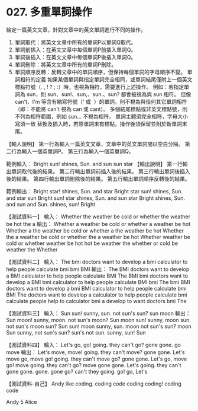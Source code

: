 # 027. 多重單詞操作

給定一篇英文文章，針對文章中的英文單詞進行不同的操作。

1. 單詞取代：將英文文章中所有的單詞P以單詞Q取代。
2. 單詞前插入：在英文文章中每個單詞P前插入單詞Q。
3. 單詞後插入：在英文文章中每個單詞P後插入單詞Q。
4. 單詞刪除：將英文文章中所有的單詞P刪除。
5. 單詞順序反轉：反轉文章中的單詞順序，但保持每個單詞的字母順序不變。
單詞相符的定義
如果某個單詞與指定單詞完全相同，或單詞結尾僅附上一個英文標點符號（. , ! ? ; :）時，也視為相符，需要進行上述操作。
例如：若指定單詞為 sun，則 sun、sun!、sun,、sun.、sun? 都會被視為與 sun 相符。
但像 can't、I'm 等含有縮寫符號（' 或 `）的單詞，則不視為與任何其它單詞相符（即：不能將 can't 視為 can 或 cant）。
多個結尾標點或非英文標點號，則不列為相符範圍，例如 sun... 不視為相符。
單詞主體須完全相符，字母大小寫須一致
替換及插入時，若原單詞末有標點，操作後須保留並附於新單詞末尾。

【輸入說明】
第一行為輸入一篇英文文章，文章中的英文單詞間以空白分隔。
第二行為輸入一個英單詞P。
第三行為輸入一個英單詞Q。

範例輸入：
Bright sun! shines, Sun. and sun
sun
star
【輸出說明】
第一行輸出單詞取代後的結果。
第二行輸出單詞前插入後的結果。
第三行輸出單詞後插入後的結果。
第四行輸出單詞刪除後的結果。
第五行輸出單詞順序反轉後的結果。

範例輸出：
Bright star! shines, Sun. and star
Bright star sun! shines, Sun. and star sun
Bright sun! star shines, Sun. and sun star
Bright shines, Sun. and
sun and Sun. shines, sun! Bright

【測試資料一】
輸入：
Whether the weather be cold or whether the weather be hot
the
a
輸出：
Whether a weather be cold or whether a weather be hot
Whether a the weather be cold or whether a the weather be hot
Whether the a weather be cold or whether the a weather be hot
Whether weather be cold or whether weather be hot
hot be weather the whether or cold be weather the Whether

【測試資料二】
輸入：
The bmi doctors want to develop a bmi calculator to help people calculate bmi
bmi
BMI
輸出：
The BMI doctors want to develop a BMI calculator to help people calculate BMI
The BMI bmi doctors want to develop a BMI bmi calculator to help people calculate BMI bmi
The bmi BMI doctors want to develop a bmi BMI calculator to help people calculate bmi BMI
The doctors want to develop a calculator to help people calculate
bmi calculate people help to calculator bmi a develop to want doctors bmi The

【測試資料三】
輸入：
Sun sun! sunny, sun. not sun's sun?
sun
moon
輸出：
Sun moon! sunny, moon. not sun's moon?
Sun moon sun! sunny, moon sun. not sun's moon sun?
Sun sun! moon sunny, sun. moon not sun's sun? moon
Sun sunny, not sun's
sun? sun's not sun. sunny, sun! Sun

【測試資料四】
輸入：
Let's go, go! going. they can't go? gone gone.
go
move
輸出：
Let's move, move! going. they can't move? gone gone.
Let's move go, move go! going. they can't move go? gone gone.
Let's go, move go! move going. they can't go? move gone gone.
Let's going. they can't gone gone.
gone. gone go? can't they going. go! go, Let's

【測試資料-自己】
Andy like coding. coding code coding coding!
coding
code

Andy
5
Alice
